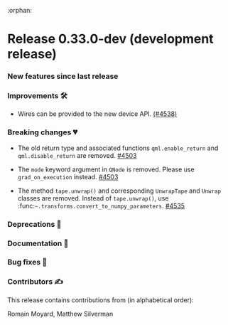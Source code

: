 :orphan:

# Release 0.33.0-dev (development release)

<h3>New features since last release</h3>

<h3>Improvements 🛠</h3>

* Wires can be provided to the new device API.
  [(#4538)](https://github.com/PennyLaneAI/pennylane/pull/4538)

<h3>Breaking changes 💔</h3>

* The old return type and associated functions ``qml.enable_return`` and ``qml.disable_return`` are removed.
 [#4503](https://github.com/PennyLaneAI/pennylane/pull/4503)

* The ``mode`` keyword argument in ``QNode`` is removed. Please use ``grad_on_execution`` instead.
 [#4503](https://github.com/PennyLaneAI/pennylane/pull/4503)

* The method ``tape.unwrap()`` and corresponding ``UnwrapTape`` and ``Unwrap`` classes are removed.
  Instead of ``tape.unwrap()``, use :func:`~.transforms.convert_to_numpy_parameters`.
  [#4535](https://github.com/PennyLaneAI/pennylane/pull/4535)

  
<h3>Deprecations 👋</h3>

<h3>Documentation 📝</h3>

<h3>Bug fixes 🐛</h3>

<h3>Contributors ✍️</h3>

This release contains contributions from (in alphabetical order):

Romain Moyard,
Matthew Silverman

